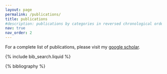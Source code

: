 ```yaml
---
layout: page
permalink: /publications/
title: publications
#description: publications by categories in reversed chronological order. generated by jekyll-scholar.
nav: true
nav_order: 2
---
```


<!-- _pages/publications.md -->

<!-- Bibsearch Feature -->

For a complete list of publications, please visit my [google scholar](https://scholar.google.com/citations?user=xYUxMF0AAAAJ&hl=en).

{% include bib_search.liquid %}

<div class="publications">

{% bibliography %}

</div>
